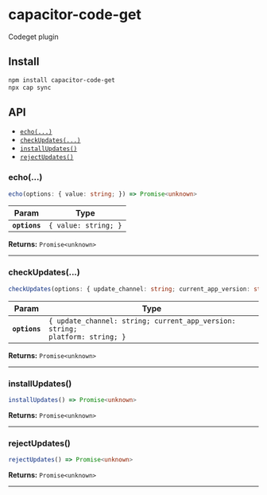 # capacitor-code-get

Codeget plugin

## Install

```bash
npm install capacitor-code-get
npx cap sync
```

## API

<docgen-index>

* [`echo(...)`](#echo)
* [`checkUpdates(...)`](#checkupdates)
* [`installUpdates()`](#installupdates)
* [`rejectUpdates()`](#rejectupdates)

</docgen-index>

<docgen-api>
<!--Update the source file JSDoc comments and rerun docgen to update the docs below-->

### echo(...)

```typescript
echo(options: { value: string; }) => Promise<unknown>
```

| Param         | Type                            |
| ------------- | ------------------------------- |
| **`options`** | <code>{ value: string; }</code> |

**Returns:** <code>Promise&lt;unknown&gt;</code>

--------------------


### checkUpdates(...)

```typescript
checkUpdates(options: { update_channel: string; current_app_version: string; platform: string; }) => Promise<unknown>
```

| Param         | Type                                                                                    |
| ------------- | --------------------------------------------------------------------------------------- |
| **`options`** | <code>{ update_channel: string; current_app_version: string; platform: string; }</code> |

**Returns:** <code>Promise&lt;unknown&gt;</code>

--------------------


### installUpdates()

```typescript
installUpdates() => Promise<unknown>
```

**Returns:** <code>Promise&lt;unknown&gt;</code>

--------------------


### rejectUpdates()

```typescript
rejectUpdates() => Promise<unknown>
```

**Returns:** <code>Promise&lt;unknown&gt;</code>

--------------------

</docgen-api>
